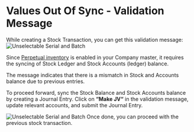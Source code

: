 <!-- add-breadcrumbs -->

# Values Out Of Sync - Validation Message

While creating a Stock Transaction, you can get this validation message: 
<img class="screenshot" alt="Unselectable Serial and Batch" src="{{docs_base_url}}/assets/img/articles/value-out-of-sync.png">

Since [Perpetual inventory](https://erpnext.com/docs/user/manual/en/stock/perpetual-inventory) is enabled in your Company master, it requires the syncing of Stock Ledger and Stock Accounts (ledger) balance.

The message indicates that there is a mismatch in Stock and Accounts balance due to previous entries.

To proceed forward, sync the Stock Balance and Stock Accounts balance by creating a Journal Entry. Click on **“Make JV“** in the validation message, update relevant accounts, and submit the Journal Entry.

<img class="screenshot" alt="Unselectable Serial and Batch" src="{{docs_base_url}}/assets/img/articles/values-out-of-sync.gif">
Once done, you can proceed with the previous stock transaction.